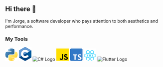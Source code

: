 ## Hi there 👋
I'm Jorge, a software developer who pays attention to both aesthetics and performance.

### My Tools
<img src="https://github.com/jreyesgfi/jreyesgfi/blob/main/python.svg" alt="Python Logo" width="40"/> 
<img src="https://github.com/jreyesgfi/jreyesgfi/blob/main/c.svg" alt="C Logo" width="40"/> 
<img src="https://github.com/jreyesgfi/jreyesgfi/blob/main/c#.svg" alt="C# Logo" width="40"/> 
<img src="https://github.com/jreyesgfi/jreyesgfi/blob/main/js.svg" alt="JS Logo" width="40"/>
<img src="https://github.com/jreyesgfi/jreyesgfi/blob/main/ts.svg" alt="TS Logo" width="40"/>
<img src="https://github.com/jreyesgfi/jreyesgfi/blob/main/react.svg" alt="React Logo" width="40"/>
<img src="https://github.com/jreyesgfi/jreyesgfi/blob/main/flutter.svg" alt="Flutter Logo" width="40"/>
<!--
**jreyesgfi/jreyesgfi** is a ✨ _special_ ✨ repository because its `README.md` (this file) appears on your GitHub profile.

Here are some ideas to get you started:

- 🔭 I’m currently working on ...
- 🌱 I’m currently learning ...
- 👯 I’m looking to collaborate on ...
- 🤔 I’m looking for help with ...
- 💬 Ask me about ...
- 📫 How to reach me: ...
- 😄 Pronouns: ...
- ⚡ Fun fact: ...
-->

